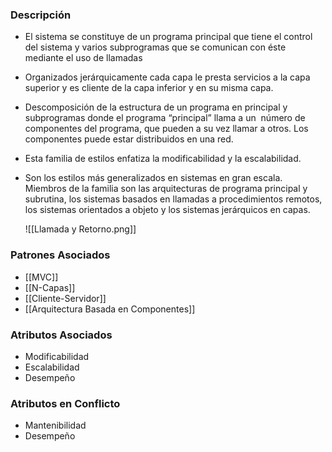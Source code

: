 ### Descripción
- El sistema se constituye de un programa principal que tiene el control del sistema y varios subprogramas que se comunican con éste mediante el uso de llamadas
- Organizados jerárquicamente cada capa le presta servicios a la capa superior y es cliente de la capa inferior y en su misma capa.
- Descomposición de la estructura de un programa en principal y subprogramas donde el programa “principal” llama a un  número de componentes del programa, que pueden a su vez llamar a otros. Los componentes puede estar distribuidos en una red.
- Esta familia de estilos enfatiza la modificabilidad y la escalabilidad. 
- Son los estilos más generalizados en sistemas en gran escala. Miembros de la familia son las arquitecturas de programa principal y subrutina, los sistemas basados en llamadas a procedimientos remotos, los sistemas orientados a objeto y los sistemas jerárquicos en capas.

	![[Llamada y Retorno.png]]

### Patrones Asociados
- [[MVC]]
- [[N-Capas]]
- [[Cliente-Servidor]]
- [[Arquitectura Basada en Componentes]]

### Atributos Asociados
- Modificabilidad
- Escalabilidad 
- Desempeño
### Atributos en Conflicto
- Mantenibilidad
- Desempeño